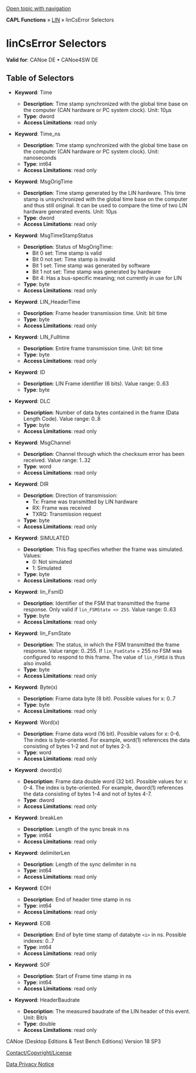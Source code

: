 [Open topic with navigation](../../../../../CANoeDEFamily.htm#Topics/CAPLFunctions/LIN/Selectors/CAPLfunctionLINCSError.md)

**CAPL Functions** » [LIN](../CAPLfunctionsLINOverview.md) » linCsError Selectors

# linCsError Selectors

**Valid for**: CANoe DE • CANoe4SW DE

## Table of Selectors

- **Keyword**: Time
  - **Description**: Time stamp synchronized with the global time base on the computer (CAN hardware or PC system clock). Unit: 10µs
  - **Type**: dword
  - **Access Limitations**: read only

- **Keyword**: Time_ns
  - **Description**: Time stamp synchronized with the global time base on the computer (CAN hardware or PC system clock). Unit: nanoseconds
  - **Type**: int64
  - **Access Limitations**: read only

- **Keyword**: MsgOrigTime
  - **Description**: Time stamp generated by the LIN hardware. This time stamp is unsynchronized with the global time base on the computer and thus still original. It can be used to compare the time of two LIN hardware generated events. Unit: 10µs
  - **Type**: dword
  - **Access Limitations**: read only

- **Keyword**: MsgTimeStampStatus
  - **Description**: Status of MsgOrigTime:
    - Bit 0 set: Time stamp is valid
    - Bit 0 not set: Time stamp is invalid
    - Bit 1 set: Time stamp was generated by software
    - Bit 1 not set: Time stamp was generated by hardware
    - Bit 4: Has a bus-specific meaning; not currently in use for LIN
  - **Type**: byte
  - **Access Limitations**: read only

- **Keyword**: LIN_HeaderTime
  - **Description**: Frame header transmission time. Unit: bit time
  - **Type**: byte
  - **Access Limitations**: read only

- **Keyword**: LIN_Fulltime
  - **Description**: Entire frame transmission time. Unit: bit time
  - **Type**: byte
  - **Access Limitations**: read only

- **Keyword**: ID
  - **Description**: LIN Frame identifier (6 bits). Value range: 0..63
  - **Type**: byte

- **Keyword**: DLC
  - **Description**: Number of data bytes contained in the frame (Data Length Code). Value range: 0..8
  - **Type**: byte
  - **Access Limitations**: read only

- **Keyword**: MsgChannel
  - **Description**: Channel through which the checksum error has been received. Value range: 1..32
  - **Type**: word
  - **Access Limitations**: read only

- **Keyword**: DIR
  - **Description**: Direction of transmission:
    - Tx: Frame was transmitted by LIN hardware
    - RX: Frame was received
    - TXRQ: Transmission request
  - **Type**: byte
  - **Access Limitations**: read only

- **Keyword**: SIMULATED
  - **Description**: This flag specifies whether the frame was simulated. Values:
    - 0: Not simulated
    - 1: Simulated
  - **Type**: byte
  - **Access Limitations**: read only

- **Keyword**: lin_FsmID
  - **Description**: Identifier of the FSM that transmitted the frame response. Only valid if `lin_FSMState <> 255`. Value range: 0..63
  - **Type**: byte
  - **Access Limitations**: read only

- **Keyword**: lin_FsmState
  - **Description**: The status, in which the FSM transmitted the frame response. Value range: 0..255. If `lin_FsmState` = 255 no FSM was configured to respond to this frame. The value of `lin_FSMId` is thus also invalid.
  - **Type**: byte
  - **Access Limitations**: read only

- **Keyword**: Byte(x)
  - **Description**: Frame data byte (8 bit). Possible values for x: 0..7
  - **Type**: byte
  - **Access Limitations**: read only

- **Keyword**: Word(x)
  - **Description**: Frame data word (16 bit). Possible values for x: 0-6. The index is byte-oriented. For example, word(1) references the data consisting of bytes 1-2 and not of bytes 2-3.
  - **Type**: word
  - **Access Limitations**: read only

- **Keyword**: dword(x)
  - **Description**: Frame data double word (32 bit). Possible values for x: 0-4. The index is byte-oriented. For example, dword(1) references the data consisting of bytes 1-4 and not of bytes 4-7.
  - **Type**: dword
  - **Access Limitations**: read only

- **Keyword**: breakLen
  - **Description**: Length of the sync break in ns
  - **Type**: int64
  - **Access Limitations**: read only

- **Keyword**: delimiterLen
  - **Description**: Length of the sync delimiter in ns
  - **Type**: int64
  - **Access Limitations**: read only

- **Keyword**: EOH
  - **Description**: End of header time stamp in ns
  - **Type**: int64
  - **Access Limitations**: read only

- **Keyword**: EOB
  - **Description**: End of byte time stamp of databyte `<i>` in ns. Possible indexes: 0..7
  - **Type**: int64
  - **Access Limitations**: read only

- **Keyword**: SOF
  - **Description**: Start of Frame time stamp in ns
  - **Type**: int64
  - **Access Limitations**: read only

- **Keyword**: HeaderBaudrate
  - **Description**: The measured baudrate of the LIN header of this event. Unit: Bit/s
  - **Type**: double
  - **Access Limitations**: read only

CANoe (Desktop Editions & Test Bench Editions) Version 18 SP3

[Contact/Copyright/License](../../../Shared/ContactCopyrightLicense.md)

[Data Privacy Notice](https://www.vector.com/int/en/company/get-info/privacy-policy/)
